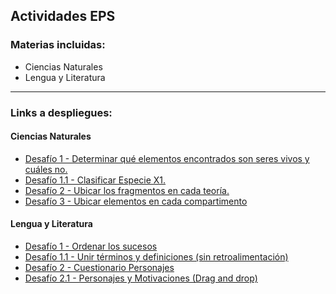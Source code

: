 ## Actividades EPS
### Materias incluidas:
- Ciencias Naturales
- Lengua y Literatura

---
### Links a despliegues:
#### Ciencias Naturales
- [Desafío 1 - Determinar qué elementos encontrados son seres vivos y cuáles no.](https://eduadistancia.github.io/EPS/CienciasNaturales/Desafio1)
- [Desafío 1.1 - Clasificar Especie X1.](https://eduadistancia.github.io/EPS/CienciasNaturales/Desafio1-1)
- [Desafío 2 - Ubicar los fragmentos en cada teoría.](https://eduadistancia.github.io/EPS/CienciasNaturales/Desafio2)
- [Desafío 3 - Ubicar elementos en cada compartimento](https://eduadistancia.github.io/EPS/CienciasNaturales/Desafio3)

#### Lengua y Literatura
- [Desafío 1 - Ordenar los sucesos](https://eduadistancia.github.io/EPS/LenguaLiteratura/Desafio1)
- [Desafío 1.1 - Unir términos y definiciones (sin retroalimentación)](https://eduadistancia.github.io/EPS/LenguaLiteratura/Desafio1-1)
- [Desafío 2 - Cuestionario Personajes](https://eduadistancia.github.io/EPS/LenguaLiteratura/Desafio2)
- [Desafío 2.1 - Personajes y Motivaciones (Drag and drop)](https://eduadistancia.github.io/EPS/LenguaLiteratura/Desafio2-1)